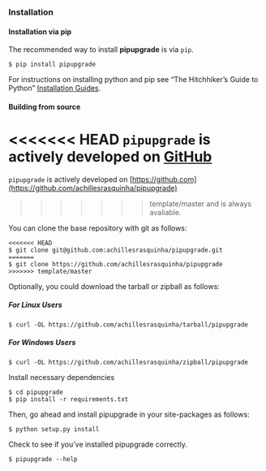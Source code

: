 ### Installation

#### Installation via pip

The recommended way to install **pipupgrade** is via `pip`.

```shell
$ pip install pipupgrade
```

For instructions on installing python and pip see “The Hitchhiker’s Guide to Python” 
[Installation Guides](https://docs.python-guide.org/starting/installation/).

#### Building from source

<<<<<<< HEAD
`pipupgrade` is actively developed on [GitHub](https://github.com/achillesrasquinha/pipupgrade)
=======
`pipupgrade` is actively developed on [https://github.com](https://github.com/achillesrasquinha/pipupgrade)
>>>>>>> template/master
and is always avaliable.

You can clone the base repository with git as follows:

```shell
<<<<<<< HEAD
$ git clone git@github.com:achillesrasquinha/pipupgrade.git
=======
$ git clone https://github.com/achillesrasquinha/pipupgrade
>>>>>>> template/master
```

Optionally, you could download the tarball or zipball as follows:

##### For Linux Users

```shell
$ curl -OL https://github.com/achillesrasquinha/tarball/pipupgrade
```

##### For Windows Users

```shell
$ curl -OL https://github.com/achillesrasquinha/zipball/pipupgrade
```

Install necessary dependencies

```shell
$ cd pipupgrade
$ pip install -r requirements.txt
```

Then, go ahead and install pipupgrade in your site-packages as follows:

```shell
$ python setup.py install
```

Check to see if you’ve installed pipupgrade correctly.

```shell
$ pipupgrade --help
```